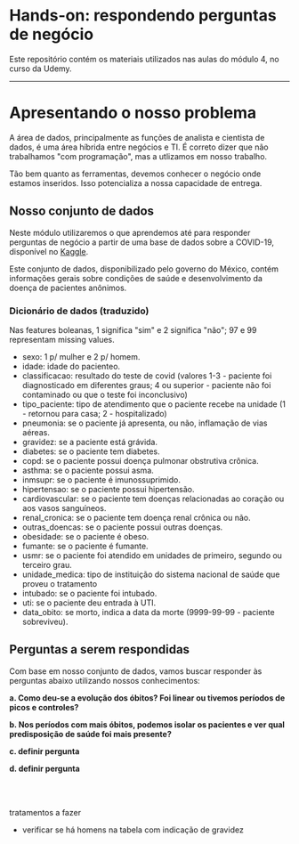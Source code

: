 # **Hands-on: respondendo perguntas de negócio**
Este repositório contém os materiais utilizados nas aulas do módulo 4, no curso da Udemy.
***

# **Apresentando o nosso problema**

A área de dados, principalmente as funções de analista e cientista de dados, é uma área híbrida entre negócios e TI. É correto dizer que não trabalhamos "com programação", mas a utlizamos em nosso trabalho.

Tão bem quanto as ferramentas, devemos conhecer o negócio onde estamos inseridos. Isso potencializa a nossa capacidade de entrega.

## **Nosso conjunto de dados**
Neste módulo utilizaremos o que aprendemos até para responder perguntas de negócio a partir de uma base de dados sobre a COVID-19, disponível no [Kaggle](https://www.kaggle.com/datasets/meirnizri/covid19-dataset?rvi=1).

Este conjunto de dados, disponibilizado pelo governo do México, contém informações gerais sobre condições de saúde e desenvolvimento da doença de pacientes anônimos.

### **Dicionário de dados (traduzido)**

Nas features boleanas, 1 significa "sim" e 2 significa "não"; 97 e 99 representam missing values.
- sexo: 1 p/ mulher e 2 p/ homem.
- idade: idade do pacienteo.
- classificacao: resultado do teste de covid (valores 1-3 - paciente foi diagnosticado em diferentes graus; 4 ou superior - paciente não foi contaminado ou que o teste foi inconclusivo)
- tipo_paciente: tipo de atendimento que o paciente recebe na unidade (1 - retornou para casa; 2 - hospitalizado)
- pneumonia: se o paciente já apresenta, ou não, inflamação de vias aéreas.
- gravidez: se a paciente está grávida.
- diabetes: se o paciente tem diabetes.
- copd: se o paciente possui doença pulmonar obstrutiva crônica.
- asthma: se o paciente possui asma.
- inmsupr: se o paciente é imunossuprimido.
- hipertensao: se o paciente possui hipertensão.
- cardiovascular: se o paciente tem doenças relacionadas ao coração ou aos vasos sanguíneos.
- renal_cronica: se o paciente tem doença renal crônica ou não.
- outras_doencas: se o paciente possui outras doenças. 
- obesidade: se o paciente é obeso.
- fumante: se o paciente é fumante.
- usmr: se o paciente foi atendido em unidades de primeiro, segundo ou terceiro grau.
- unidade_medica: tipo de instituição do sistema nacional de saúde que proveu o tratamento
- intubado: se o paciente foi intubado.
- uti: se o paciente deu entrada à UTI.
- data_obito: se morto, indica a data da morte (9999-99-99 - paciente sobreviveu).

## **Perguntas a serem respondidas**

Com base em nosso conjunto de dados, vamos buscar responder às perguntas abaixo utilizando nossos conhecimentos:

**a. Como deu-se a evolução dos óbitos? Foi linear ou tivemos períodos de picos e controles?**

**b. Nos períodos com mais óbitos, podemos isolar os pacientes e ver qual predisposição de saúde  foi mais presente?**

**c. definir pergunta**

**d. definir pergunta**


<br>
<br>

tratamentos a fazer
- verificar se há homens na tabela com indicação de gravidez
